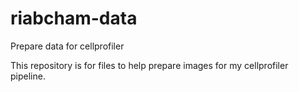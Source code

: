 # riabcham-data
Prepare data for cellprofiler

This repository is for files to help prepare images for my cellprofiler pipeline.
